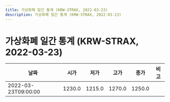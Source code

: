 ```yaml
---
title: 가상화폐 일간 통계 (KRW-STRAX, 2022-03-23)
description: 가상화폐 일간 통계 (KRW-STRAX, 2022-03-23)
---
```


가상화폐 일간 통계 (KRW-STRAX, 2022-03-23)
===

|날짜|시가|저가|고가|종가|비고|
|--|--|--|--|--|--|
|2022-03-23T09:00:00|1230.0|1215.0|1270.0|1250.0|    |
